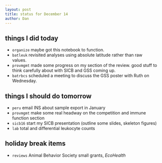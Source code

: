 ```yaml
---
layout: post
title: status for December 14
author: Dan
---
```


## things I did today

* `organize` maybe got this notebook to function.
* `batleuk` revisited analyses using absolute latitude rather than raw values.
* `provmgmt` made some progress on my section of the review. good stuff to think carefully about with SICB and GSS coming up.
* `batrbcs` scheduled a meeting to discuss the GSS poster with Ruth on Wednesday.

## things I should do tomorrow

* `peru` email INS about sample export in January
* `provmgmt` make some real headway on the competition and immune function section
* `sicb16` start my SICB presentation (outline some slides, skeleton figures)
* `lab` total and differential leukocyte counts

## holiday break items 
* `reviews` Animal Behavior Society small grants, *EcoHealth*

<i class="fa fa-heart" style="color:pink"> </i>

